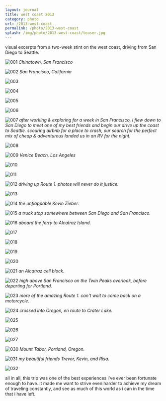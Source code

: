 ```yaml
---
layout: journal
title: west coast 2013
category: photo
url: /2013-west-coast
permalink: /photo/2013-west-coast
splash: /img/photo/2013-west-coast/teaser.jpg
---
```


visual excerpts from a two-week stint on the west coast, driving from San Diego to Seattle.


![001](../../img/photo/2013-west-coast/001.jpg)
_Chinatown, San Francisco_

![002](../../img/photo/2013-west-coast/002.jpg)
_San Francisco, California_

![003](../../img/photo/2013-west-coast/003.jpg)

![004](../../img/photo/2013-west-coast/004.jpg)

![005](../../img/photo/2013-west-coast/005.jpg)

![006](../../img/photo/2013-west-coast/006.jpg)

![007](../../img/photo/2013-west-coast/007.jpg)
_after working & exploring for a week in San Francisco, i flew down to San Diego to meet one of my best friends and begin our drive up the coast to Seattle. scouring airbnb for a place to crash, our search for the perfect mix of cheap & adventurous landed us in an RV for the night._

![008](../../img/photo/2013-west-coast/008.jpg)

![009](../../img/photo/2013-west-coast/009.jpg)
_Venice Beach, Los Angeles_

![010](../../img/photo/2013-west-coast/010.jpg)

![011](../../img/photo/2013-west-coast/011.jpg)

![012](../../img/photo/2013-west-coast/012.jpg)
_driving up Route 1. photos will never do it justice._

![013](../../img/photo/2013-west-coast/013.jpg)

![014](../../img/photo/2013-west-coast/014.jpg)
_the unflappable Kevin Zieber._

![015](../../img/photo/2013-west-coast/015.jpg)
_a truck stop somewhere between San Diego and San Francisco._

![016](../../img/photo/2013-west-coast/016.jpg)
_aboard the ferry to Alcatraz Island._

![017](../../img/photo/2013-west-coast/017.jpg)

![018](../../img/photo/2013-west-coast/018.jpg)

![019](../../img/photo/2013-west-coast/019.jpg)

![020](../../img/photo/2013-west-coast/020.jpg)

![021](../../img/photo/2013-west-coast/021.jpg)
_an Alcatraz cell block._

![022](../../img/photo/2013-west-coast/022.jpg)
_high above San Francisco on the Twin Peaks overlook, before departing for Portland._

![023](../../img/photo/2013-west-coast/023.jpg)
_more of the amazing Route 1. can't wait to come back on a motorcycle._

![024](../../img/photo/2013-west-coast/024.jpg)
_crossed into Oregon, en route to Crater Lake._

![025](../../img/photo/2013-west-coast/025.jpg)

![026](../../img/photo/2013-west-coast/026.jpg)

![027](../../img/photo/2013-west-coast/027.jpg)

![030](../../img/photo/2013-west-coast/030.jpg)
_Mount Tabor, Portland, Oregon._

![031](../../img/photo/2013-west-coast/031.jpg)
_my beautiful friends Trevor, Kevin, and Risa._

![032](../../img/photo/2013-west-coast/032.jpg)


all in all, this trip was one of the best experiences i've ever been fortunate enough to have. it made me want to strive even harder to achieve my dream of traveling constantly, and see as much of this world as i can in the time that i have left.